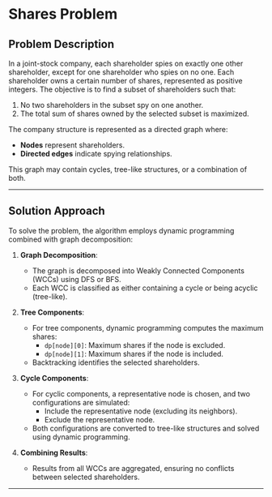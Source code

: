 # Shares Problem

## Problem Description

In a joint-stock company, each shareholder spies on exactly one other shareholder, except for one shareholder who spies on no one. Each shareholder owns a certain number of shares, represented as positive integers. The objective is to find a subset of shareholders such that:

1. No two shareholders in the subset spy on one another.
2. The total sum of shares owned by the selected subset is maximized.

The company structure is represented as a directed graph where:
- **Nodes** represent shareholders.
- **Directed edges** indicate spying relationships.

This graph may contain cycles, tree-like structures, or a combination of both.

---

## Solution Approach

To solve the problem, the algorithm employs dynamic programming combined with graph decomposition:

1. **Graph Decomposition**:
   - The graph is decomposed into Weakly Connected Components (WCCs) using DFS or BFS.
   - Each WCC is classified as either containing a cycle or being acyclic (tree-like).

2. **Tree Components**:
   - For tree components, dynamic programming computes the maximum shares:
     - `dp[node][0]`: Maximum shares if the node is excluded.
     - `dp[node][1]`: Maximum shares if the node is included.
   - Backtracking identifies the selected shareholders.

3. **Cycle Components**:
   - For cyclic components, a representative node is chosen, and two configurations are simulated:
     - Include the representative node (excluding its neighbors).
     - Exclude the representative node.
   - Both configurations are converted to tree-like structures and solved using dynamic programming.

4. **Combining Results**:
   - Results from all WCCs are aggregated, ensuring no conflicts between selected shareholders.

---